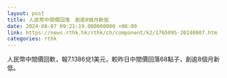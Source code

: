 ```yaml
---
layout: post
title: 人民幣中間價回落　創逾8個月新低
date: 2024-08-07 09:21:19.000000000 +08:00
link: https://news.rthk.hk/rthk/ch/component/k2/1765095-20240807.htm
categories: rthk
---
```


人民幣中間價回軟，報7.1386兌1美元，較昨日中間價回落68點子，創逾8個月新低。
